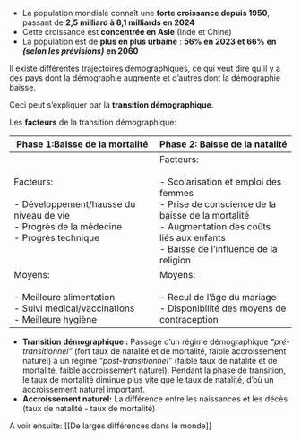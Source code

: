 - La population mondiale connaît une **forte croissance depuis 1950**, passant de **2,5 milliard à 8,1 milliards en 2024**
- Cette croissance est **concentrée en Asie** (Inde et Chine)
- La population est de **plus en plus urbaine** : **56% en 2023 et 66% en** ***(selon les prévisions)*** **en 2060**

Il existe différentes trajectoires démographiques, ce qui veut dire qu'il y a des pays dont la démographie augmente et d’autres dont la démographie baisse.

Ceci peut s’expliquer par la **transition démographique**.

Les **facteurs** de la transition démographique:

| **Phase 1:Baisse de la mortalité**                                                                              | **Phase 2: Baisse de la natalité**                                                                                                                                                                     |
| --------------------------------------------------------------------------------------------------------------- | ------------------------------------------------------------------------------------------------------------------------------------------------------------------------------------------------------ |
| Facteurs:<br><br>- Développement/hausse du niveau de vie<br>- Progrès de la médecine<br>- Progrès technique<br> | Facteurs:<br><br>- Scolarisation et emploi des femmes<br>- Prise de conscience de la baisse de la mortalité<br>- Augmentation des coûts liés aux enfants<br>- Baisse de l’influence de la religion<br> |
| Moyens:<br><br>- Meilleure alimentation<br>- Suivi médical/vaccinations<br>- Meilleure hygiène                  | Moyens:<br><br>- Recul de l’âge du mariage<br>- Disponibilité des moyens de contraception                                                                                                              |

- **Transition démographique :** Passage d’un régime démographique *“pré-transitionnel”* (fort taux de natalité et de mortalité, faible accroissement naturel) à un régime *“post-transitionnel”* (faible taux de natalité et de mortalité, faible accroissement naturel). Pendant la phase de transition, le taux de mortalité diminue plus vite que le taux de natalité, d’où un accroissement naturel important.
- **Accroissement naturel:** La différence entre les naissances et les décès (taux de natalité - taux de mortalité)

A voir ensuite: [[De larges différences dans le monde]]